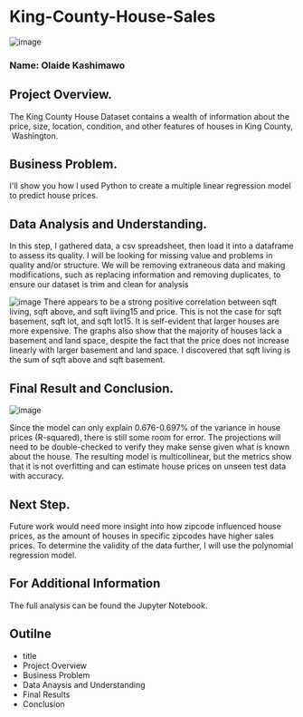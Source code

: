 # King-County-House-Sales


![image](https://user-images.githubusercontent.com/82849694/203416288-515b5a5c-657b-4885-974c-0ef53a4c2b1a.png)

 ### Name: Olaide Kashimawo
 
 ## Project Overview.
 
 The King County House Dataset contains a wealth of information about the price, size, location, condition, and other features of houses in King County, Washington.
 
 ## Business Problem.
 I'll show you how I used Python to create a multiple linear regression model to predict house prices.

 ## Data Analysis and Understanding.
 In this step, I gathered data, a csv spreadsheet, then load it into a dataframe to assess its quality.
 I will be looking for missing value and problems in quality  and/or structure. We will be removing extraneous data and making modifications, 
 such as replacing information and removing duplicates, to ensure our dataset is trim and clean for analysis
 
 ![image](https://user-images.githubusercontent.com/82849694/204338052-c2156bc2-9c51-400a-94a1-908bced20a04.png)
There appears to be a strong positive correlation between sqft living, sqft above, and sqft living15 and price. This is not the case for sqft basement, sqft lot, and sqft lot15. It is self-evident that larger houses are more expensive. The graphs also show that the majority of houses lack a basement and land space, despite the fact that the price does not increase linearly with larger basement and land space. I discovered that sqft living is the sum of sqft above and sqft basement.
 
 ## Final Result and Conclusion.
 ![image](https://user-images.githubusercontent.com/82849694/204337390-a5676ab5-af7c-46fb-9f7e-77273e543f2f.png)

 Since the model can only explain 0.676-0.697% of the variance in house prices (R-squared), there is still some room for error.
 The projections will need to be double-checked to verify they make sense given what is known about the house.
 The resulting model is multicollinear, but the metrics show that it is not overfitting and can estimate house prices on unseen test data with accuracy.

 ## Next Step.
 Future work would need more insight into how zipcode influenced house prices, as the amount of houses in specific zipcodes have higher sales prices.
 To determine the  validity of the data further, I will use the polynomial regression model.
 
 ## For Additional Information
 The full analysis can be found the Jupyter Notebook.

## Outilne
- title
- Project Overview
- Business Problem
- Data Anaysis and Understanding
- Final Results
- Conclusion
